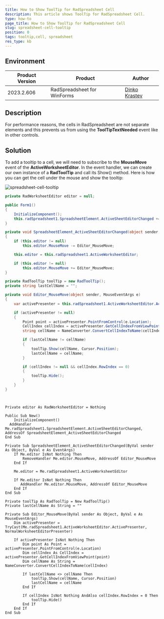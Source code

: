 ```yaml
---
title: How to Show ToolTip for RadSpreadsheet Cell
description: This article shows ToolTip for RadSpreadsheet Cell.
type: how-to
page_title: How to Show ToolTip for RadSpreadsheet Cell
slug: spreadsheet-cell-tooltip
position: 0
tags: tooltip,cell, spreadsheet
res_type: kb
---
```


## Environment
 
|Product Version|Product|Author|
|----|----|----|
|2023.2.606|RadSpreadsheet for WinForms|[Dinko Krastev](https://www.telerik.com/blogs/author/dinko-krastev)|
 

## Description

For performance reasons, the cells in RadSpreadsheet are not separate elements and this prevents us from using the __ToolTipTextNeeded__ event like in other controls. 

## Solution 

To add a tooltip to a cell, we will need to subscribe to the __MouseMove__ event of the __ActiveWorksheetEditor__. In the event handler, we can create our own instance of a __RadToolTip__ and call its Show() method. Here is how you can get the cell under the mouse and show the tooltip: 

![spreadsheet-cell-tooltip](images/spreadsheet-cell-tooltip.png)


````C#
private RadWorksheetEditor editor = null;

public Form1()
{
	InitializeComponent();
	this.radSpreadsheet1.SpreadsheetElement.ActiveSheetEditorChanged += SpreadsheetElement_ActiveSheetEditorChanged;
}

private void SpreadsheetElement_ActiveSheetEditorChanged(object sender, EventArgs e)
{
	if (this.editor != null)
		this.editor.MouseMove -= Editor_MouseMove;

	this.editor = this.radSpreadsheet1.ActiveWorksheetEditor;

	if (this.editor != null)
		this.editor.MouseMove += Editor_MouseMove;
}

private RadToolTip toolTip = new RadToolTip();
private string lastCellName = "";

private void Editor_MouseMove(object sender, MouseEventArgs e)
{
	var activePresenter = this.radSpreadsheet1.ActiveWorksheetEditor.ActivePresenter as NormalWorksheetEditorPresenter;

	if (activePresenter != null)
	{
		Point point = activePresenter.PointFromControl(e.Location);
		CellIndex cellIndex = activePresenter.GetCellIndexFromViewPoint(point);
		string cellName = NameConverter.ConvertCellIndexToName(cellIndex);

		if (lastCellName != cellName)
		{
			toolTip.Show(cellName, Cursor.Position);
			lastCellName = cellName;
		}

		if (cellIndex != null && cellIndex.RowIndex == 0)
		{
			toolTip.Hide();
		}			
	}
}
    

````
````VB.NET

Private editor As RadWorksheetEditor = Nothing

Public Sub New()
	InitializeComponent()
  AddHandler  Me.radSpreadsheet1.SpreadsheetElement.ActiveSheetEditorChanged, AddressOf SpreadsheetElement_ActiveSheetEditorChanged
End Sub

Private Sub SpreadsheetElement_ActiveSheetEditorChanged(ByVal sender As Object, ByVal e As EventArgs)
	If Me.editor IsNot Nothing Then
		RemoveHandler Me.editor.MouseMove, AddressOf Editor_MouseMove
	End If

	Me.editor = Me.radSpreadsheet1.ActiveWorksheetEditor

	If Me.editor IsNot Nothing Then
	   AddHandler Me.editor.MouseMove, AddressOf Editor_MouseMove
	End If
End Sub

Private toolTip As RadToolTip = New RadToolTip()
Private lastCellName As String = ""

Private Sub Editor_MouseMove(ByVal sender As Object, ByVal e As MouseEventArgs)
	Dim activePresenter = TryCast(Me.radSpreadsheet1.ActiveWorksheetEditor.ActivePresenter, NormalWorksheetEditorPresenter)

	If activePresenter IsNot Nothing Then
		Dim point As Point = activePresenter.PointFromControl(e.Location)
		Dim cellIndex As CellIndex = activePresenter.GetCellIndexFromViewPoint(point)
		Dim cellName As String = NameConverter.ConvertCellIndexToName(cellIndex)

		If lastCellName <> cellName Then
			toolTip.Show(cellName, Cursor.Position)
			lastCellName = cellName
		End If

		If cellIndex IsNot Nothing AndAlso cellIndex.RowIndex = 0 Then
			toolTip.Hide()
		End If
	End If
End Sub



````




